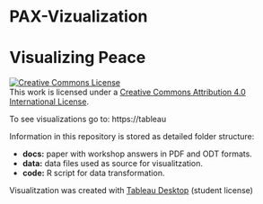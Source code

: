 # PAX-Vizualization
# Visualizing Peace

<a rel="license" href="http://creativecommons.org/licenses/by/4.0/"><img alt="Creative Commons License" style="border-width:0" src="https://i.creativecommons.org/l/by/4.0/88x31.png" /></a><br />This work is licensed under a <a rel="license" href="http://creativecommons.org/licenses/by/4.0/">Creative Commons Attribution 4.0 International License</a>.

To see visualizations go to: https://tableau

Information in this repository is stored as detailed folder structure:
* **docs:** paper with workshop answers in PDF and ODT formats.
* **data:** data files used as source for visualitzation.
* **code:** R script for data transformation.

Visualitzation was created with [Tableau Desktop](https://www.tableau.com/products/desktop) (student license)
